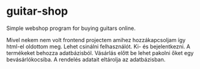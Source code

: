 # guitar-shop
Simple webshop program for buying guitars online.

Mivel nekem nem volt frontend projectem amihez hozzákapcsoljam így
html-el oldottom meg. 
Lehet csinálni felhasználót. Ki- és bejelentkezni.
A termékeket behozza adatbázisból. Vásárlás előtt be lehet pakolni őket
egy bevásárlókocsiba.
A rendelés adatait eltárolja az adatbázisban.


